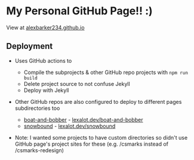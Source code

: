 # My Personal GitHub Page!! :)
View at [alexbarker234.github.io](https://alexbarker234.github.io)

## Deployment
- Uses GitHub actions to
  - Compile the subprojects & other GitHub repo projects with `npm run build` 
  - Delete project source to not confuse Jekyll
  - Deploy with Jekyll

- Other GitHub repos are also configured to deploy to different pages subdirectories too
  - [boat-and-bobber](https://github.com/alexbarker234/boat-and-bobber) - [lexalot.dev/boat-and-bobber](https://lexalot.dev/boat-and-bobber)
  - [snowbound](https://github.com/alexbarker234/snowbound) - [lexalot.dev/snowbound](https://lexalot.dev/snowbound)

- Note: I wanted some projects to have custom directories so didn't use GitHub page's project sites for these (e.g. /csmarks instead of /csmarks-redesign) 